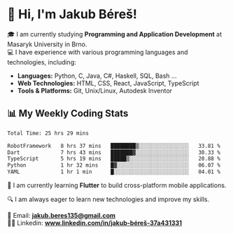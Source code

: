 # 👋 Hi, I'm Jakub Béreš!

🎓 I am currently studying **Programming and Application Development** at Masaryk University in Brno.  
💻 I have experience with various programming languages and technologies, including:  
   - **Languages:** Python, C, Java, C#, Haskell, SQL, Bash ...  
   - **Web Technologies:** HTML, CSS, React, JavaScript, TypeScript  
   - **Tools & Platforms:** Git, Unix/Linux, Autodesk Inventor

## 📊 My Weekly Coding Stats
<!--START_SECTION:waka-->

```txt
Total Time: 25 hrs 29 mins

RobotFramework   8 hrs 37 mins   ████████▒░░░░░░░░░░░░░░░░   33.81 %
Dart             7 hrs 43 mins   ███████▓░░░░░░░░░░░░░░░░░   30.33 %
TypeScript       5 hrs 19 mins   █████▒░░░░░░░░░░░░░░░░░░░   20.88 %
Python           1 hr 32 mins    █▓░░░░░░░░░░░░░░░░░░░░░░░   06.07 %
YAML             1 hr 1 min      █░░░░░░░░░░░░░░░░░░░░░░░░   04.01 %
```

<!--END_SECTION:waka-->

🚀 I am currently learning **Flutter** to build cross-platform mobile applications.  

🔍 I am always eager to learn new technologies and improve my skills.  

📩 Email:        **jakub.beres135@gmail.com**  
🧑‍💻 Linkedin:     **www.linkedin.com/in/jakub-béreš-37a431331**


